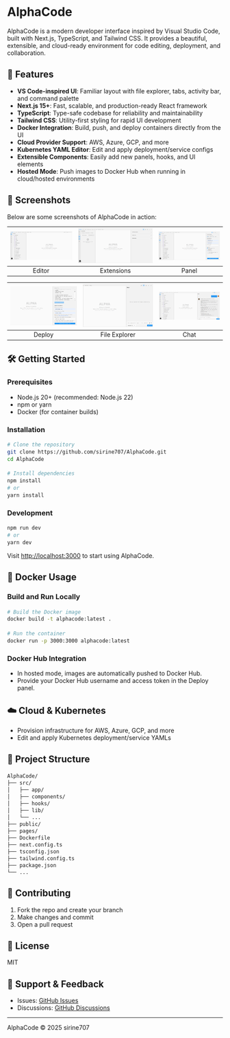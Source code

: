 # AlphaCode

AlphaCode is a modern developer interface inspired by Visual Studio Code, built with Next.js, TypeScript, and Tailwind CSS. It provides a beautiful, extensible, and cloud-ready environment for code editing, deployment, and collaboration.

## 🚀 Features

- **VS Code-inspired UI**: Familiar layout with file explorer, tabs, activity bar, and command palette
- **Next.js 15+**: Fast, scalable, and production-ready React framework
- **TypeScript**: Type-safe codebase for reliability and maintainability
- **Tailwind CSS**: Utility-first styling for rapid UI development
- **Docker Integration**: Build, push, and deploy containers directly from the UI
- **Cloud Provider Support**: AWS, Azure, GCP, and more
- **Kubernetes YAML Editor**: Edit and apply deployment/service configs
- **Extensible Components**: Easily add new panels, hooks, and UI elements
- **Hosted Mode**: Push images to Docker Hub when running in cloud/hosted environments

## 📸 Screenshots

Below are some screenshots of AlphaCode in action:

| ![File Explorer](images-alpha/cap1.png) | ![Extensions](images-alpha/cap2.png) | ![Panels](images-alpha/cap3.png) |
|:-------------------------------:|:-----------------------------------:|:-------------------------------:|
| Editor                          | Extensions                          | Panel                        |

| ![Deploy](images-alpha/cap4.png) | ![Code Editor](images-alpha/cap5.png) | ![Chat](images-alpha/cap6.png) |
|:-------------------------------:|:-----------------------------------:|:-------------------------------:|
| Deploy                          | File Explorer                       | Chat                            |
## 🛠️ Getting Started

### Prerequisites

- Node.js 20+ (recommended: Node.js 22)
- npm or yarn
- Docker (for container builds)

### Installation

```bash
# Clone the repository
git clone https://github.com/sirine707/AlphaCode.git
cd AlphaCode

# Install dependencies
npm install
# or
yarn install
```

### Development

```bash
npm run dev
# or
yarn dev
```

Visit [http://localhost:3000](http://localhost:3000) to start using AlphaCode.

## 🐳 Docker Usage

### Build and Run Locally

```bash
# Build the Docker image
docker build -t alphacode:latest .

# Run the container
docker run -p 3000:3000 alphacode:latest
```

### Docker Hub Integration

- In hosted mode, images are automatically pushed to Docker Hub.
- Provide your Docker Hub username and access token in the Deploy panel.

## ☁️ Cloud & Kubernetes

- Provision infrastructure for AWS, Azure, GCP, and more
- Edit and apply Kubernetes deployment/service YAMLs

## 🧩 Project Structure

```
AlphaCode/
├── src/
│   ├── app/
│   ├── components/
│   ├── hooks/
│   ├── lib/
│   └── ...
├── public/
├── pages/
├── Dockerfile
├── next.config.ts
├── tsconfig.json
├── tailwind.config.ts
├── package.json
└── ...
```

## 📝 Contributing

1. Fork the repo and create your branch
2. Make changes and commit
3. Open a pull request

## 📄 License

MIT

## 💬 Support & Feedback

- Issues: [GitHub Issues](https://github.com/sirine707/AlphaCode/issues)
- Discussions: [GitHub Discussions](https://github.com/sirine707/AlphaCode/discussions)

---

AlphaCode © 2025 sirine707
